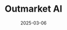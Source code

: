 ---  
layout: startup_page  
title: "Outmarket AI"  
id: "outmarket.ai"  
permalink: "/outmarketaioutmarket.ai03062025/"  
website: "https://www.outmarket.ai/"  
funding_round: "Seed"  
funding_amount: "$4.7M"  
investors: "Fika Ventures, TTV, Dash Fund"  
about: "Outmarket AI is an AI-powered intelligence platform designed to transform commercial insurance by integrating directly into brokers' and carriers' workflows. It automates insights, streamlines operations, and uncovers revenue opportunities in real-time. Leveraging natural language processing, machine learning, and insurance-specific knowledge graphs, the platform aims to enhance productivity and profitability for brokers and carriers."  
markets: "AI, Insurtech"  
hq: "San Francisco, California, United States"  
founded_year: "2023"  
linkedin: "https://www.linkedin.com/company/outmarket-ai"  
twitter: ""  
instagram: ""  
facebook: ""  
crunchbase: "https://www.crunchbase.com/organization/outmarket-ai"  
pitchbook: "https://pitchbook.com/profiles/company/539825-14"  

date_display: "06-Mar-2025"  
date: "2025-03-06"

# SEO Optimization  
meta_title: "Outmarket AI - Seed Funding ($4.7M)"  
meta_description: "Outmarket AI, Outmarket AI is an AI-powered intelligence platform designed to transform commercial insurance by integrating directly into brokers' and carriers' wor..."  
meta_keywords: "Outmarket AI, AI, Insurtech, Seed funding"  
canonical_url: "https://startup.projectstartups.com/outmarketaioutmarket.ai03062025/"  
---